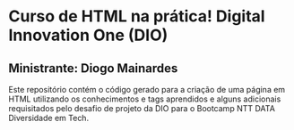 # Curso de HTML na prática! Digital Innovation One (DIO)
## Ministrante: Diogo Mainardes
Este repositório contém o código gerado para a criação de uma página em HTML utilizando os conhecimentos e tags aprendidos e alguns adicionais requisitados pelo
desafio de projeto da DIO para o Bootcamp NTT DATA Diversidade em Tech.

